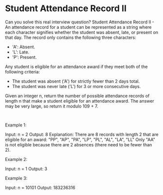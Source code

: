 # Student Attendance Record II

Can you solve this real interview question? Student Attendance Record II - An attendance record for a student can be represented as a string where each character signifies whether the student was absent, late, or present on that day. The record only contains the following three characters:

 * 'A': Absent.
 * 'L': Late.
 * 'P': Present.

Any student is eligible for an attendance award if they meet both of the following criteria:

 * The student was absent ('A') for strictly fewer than 2 days total.
 * The student was never late ('L') for 3 or more consecutive days.

Given an integer n, return the number of possible attendance records of length n that make a student eligible for an attendance award. The answer may be very large, so return it modulo 109 + 7.

 

Example 1:


Input: n = 2
Output: 8
Explanation: There are 8 records with length 2 that are eligible for an award:
"PP", "AP", "PA", "LP", "PL", "AL", "LA", "LL"
Only "AA" is not eligible because there are 2 absences (there need to be fewer than 2).


Example 2:


Input: n = 1
Output: 3


Example 3:


Input: n = 10101
Output: 183236316